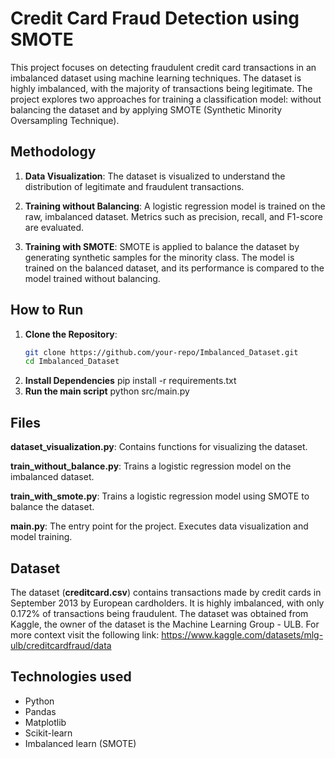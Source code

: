 
# Credit Card Fraud Detection using SMOTE

This project focuses on detecting fraudulent credit card transactions in an imbalanced dataset using machine learning techniques. The dataset is highly imbalanced, with the majority of transactions being legitimate. The project explores two approaches for training a classification model: without balancing the dataset and by applying SMOTE (Synthetic Minority Oversampling Technique).

## Methodology

1. **Data Visualization**:
   The dataset is visualized to understand the distribution of legitimate and fraudulent transactions.

2. **Training without Balancing**:
   A logistic regression model is trained on the raw, imbalanced dataset. Metrics such as precision, recall, and F1-score are evaluated.

3. **Training with SMOTE**:
   SMOTE is applied to balance the dataset by generating synthetic samples for the minority class. The model is trained on the balanced dataset, and its performance is compared to the model trained without balancing.
## How to Run

1. **Clone the Repository**:
   ```bash
   git clone https://github.com/your-repo/Imbalanced_Dataset.git
   cd Imbalanced_Dataset
2. **Install Dependencies**
pip install -r requirements.txt
3. **Run the main script**
python src/main.py

## Files
**dataset_visualization.py**: Contains functions for visualizing the dataset.

**train_without_balance.py**: Trains a logistic regression model on the imbalanced dataset.

**train_with_smote.py**: Trains a logistic regression model using SMOTE to balance the dataset.

**main.py**: The entry point for the project. Executes data visualization and model training.

## Dataset

The dataset (**creditcard.csv**) contains transactions made by credit cards in September 2013 by European cardholders. It is highly imbalanced, with only 0.172% of transactions being fraudulent. The dataset was obtained from Kaggle, the owner of the dataset is the Machine Learning Group - ULB. For more context visit the following link: https://www.kaggle.com/datasets/mlg-ulb/creditcardfraud/data

## Technologies used

- Python
- Pandas
- Matplotlib
- Scikit-learn
- Imbalanced learn (SMOTE)

